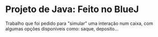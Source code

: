 # Projeto de Java: Feito no BlueJ
Trabalho que foi pedido para "simular" uma interação num caixa, com algumas opções disponiveis como: saque, deposito...
